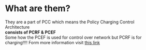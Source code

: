 # What are them?

They are a part of PCC which means the Policy Charging Control Architecture
<br />
**consists of PCRF & PCEF**
<br />
Some how the PCEF is used for control over network but PCRF is for charging!!!!
Form more information visit [this link](https://www.rfwireless-world.com/Terminology/LTE-PCRF-vs-PCEF.html)
